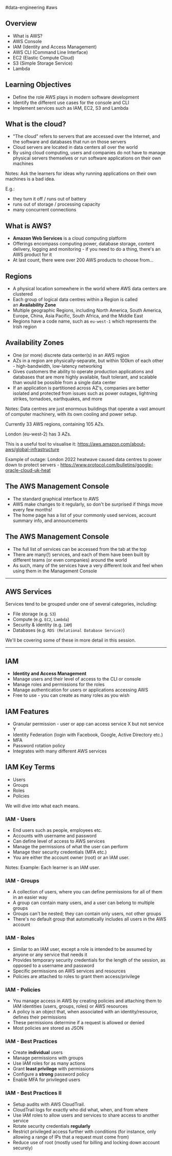 #data-engineering #aws


## Overview

- What is AWS?
- AWS Console
- IAM (Identity and Access Management)
- AWS CLI (Command Line Interface)
- EC2 (Elastic Compute Cloud)
- S3 (Simple Storage Service)
- Lambda

## Learning Objectives

- Define the role AWS plays in modern software development
- Identify the different use cases for the console and CLI
- Implement services such as IAM, EC2, S3 and Lambda


## What is the cloud?

- "The cloud" refers to servers that are accessed over the Internet, and the software and databases that run on those servers
- Cloud servers are located in data centers all over the world
- By using cloud computing, users and companies do not have to manage physical servers themselves or run software applications on their own machines

Notes: Ask the learners for ideas why running applications on their own machines is a bad idea.

E.g.:

- they turn it off / runs out of battery
- runs out of storage / processing capacity
- many concurrent connections


## What is AWS?

- **Amazon Web Services** is a cloud computing platform
- Offerings encompass computing power, database storage, content delivery, logging and monitoring - if you need to do a thing, there's an AWS product for it
- At last count, there were over 200 AWS products to choose from...


## Regions

- A physical location somewhere in the world where AWS data centers are clustered
- Each group of logical data centres within a Region is called an **Availability Zone**
- Multiple geographic Regions, including North America, South America, Europe, China, Asia Pacific, South Africa, and the Middle East
- Regions have a code name, such as `eu-west-1` which represents the Irish region

## Availability Zones

- One (or more) discrete data center(s) in an AWS region
- AZs in a region are physically-separate, but within 100km of each other - high-bandwidth, low-latency networking
- Gives customers the ability to operate production applications and databases that are more highly available, fault tolerant, and scalable than would be possible from a single data center
- If an application is partitioned across AZ's, companies are better isolated and protected from issues such as power outages, lightning strikes, tornadoes, earthquakes, and more

Notes: Data centres are just enormous buildings that operate a vast amount of computer machinery, with its own cooling and power setup.

Currently 33 AWS regions, containing 105 AZs.

London (eu-west-2) has 3 AZs.

This is a useful tool to visualise it: https://aws.amazon.com/about-aws/global-infrastructure

Example of outage: London 2022 heatwave caused data centres to power down to protect servers - https://www.protocol.com/bulletins/google-oracle-cloud-uk-heat


## The AWS Management Console

- The standard graphical interface to AWS
- AWS make changes to it regularly, so don't be surprised if things move every few months!
- The home page has a list of your commonly used services, account summary info, and announcements

## The AWS Management Console

- The full list of services can be accessed from the tab at the top 
- There are many(!) services, and each of them have been built by different teams (or even companies) around the world
- As such, many of the services have a very different look and feel when using them in the Management Console

---

## AWS Services

Services tend to be grouped under one of several categories, including:

- File storage (e.g. `S3`)
- Compute (e.g. `EC2`, `Lambda`)
- Security & identity (e.g. `IAM`)
- Databases (e.g. `RDS (Relational Database Service)`)

We'll be covering some of these in more detail in this session.

---
## IAM

- **Identity and Access Management**
- Manage users and their level of access to the CLI or console
- Manage roles and permissions for the roles
- Manage authentication for users or applications accessing AWS
- Free to use - you can create as many roles as you wish

## IAM Features

- Granular permission - user or app can access service X but not service Y
- Identity Federation (login with Facebook, Google, Active Directory etc.)
- MFA
- Password rotation policy
- Integrates with many different AWS services

## IAM Key Terms

- Users
- Groups
- Roles
- Policies

We will dive into what each means.

### IAM - Users

- End users such as people, employees etc.
- Accounts with username and password
- Can define level of access to AWS services
- Manage the permissions of what the user can perform
- Manage their security credentials (MFA etc.)
- You are either the account owner (root) or an IAM user.

Notes: Example: Each learner is an IAM user.

### IAM - Groups

- A collection of users, where you can define permissions for all of them in an easier way
- A group can contain many users, and a user can belong to multiple groups
- Groups can't be nested; they can contain only users, not other groups
- There's no default group that automatically includes all users in the AWS account

### IAM - Roles

- Similar to an IAM user, except a role is intended to be assumed by anyone or any service that needs it
- Provides temporary security credentials for the length of the session, as opposed to a username and password
- Specific permissions on AWS services and resources
- Policies are attached to roles to grant them access/privilege

### IAM - Policies

- You manage access in AWS by creating policies and attaching them to IAM identities (users, groups, roles) or AWS resources
- A policy is an object that, when associated with an identity/resource, defines their permissions
- These permissions determine if a request is allowed or denied
- Most policies are stored as JSON

### IAM - Best Practices

- Create **individual** users
- Manage permissions with groups
- Use IAM roles for as many actions
- Grant **least privilege** with permissions
- Configure a **strong** password policy
- Enable MFA for privileged users

### IAM - Best Practices II

- Setup audits with AWS CloudTrail.
- CloudTrail logs for exactly who did what, when, and from where
- Use IAM roles to allow users and services to share access to another service
- Rotate security credentials **regularly**
- Restrict privileged access further with conditions (for instance, only allowing a range of IPs that a request must come from)
- Reduce use of root (mostly used for billing and locking down account securely)